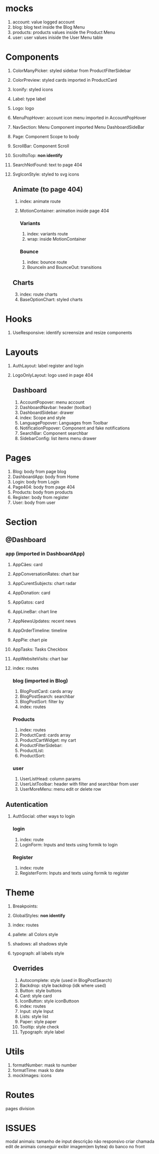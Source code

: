 # mocks
1. account: value logged account
2. blog: blog text inside the Blog Menu
3. products: products values inside the Product Menu
4. user: user values iniside the User Menu table

# Components
1. ColorManyPicker: styled sidebar from ProductFilterSidebar
2.  ColorPreview: styled cards imported in ProductCard
3. Iconify: styled icons
4. Label: type label
5. Logo: logo
6. MenuPopHover: account icon menu imported in AccountPopHover
7. NavSection: Menu Component imported Menu DashboardSideBar
8. Page: Component Scope to body
9. ScrollBar: Component Scroll
10. ScrolltoTop: **non identify**
11. SearchNotFound: text to page 404
12. SvgIconStyle: styled to svg icons

	## Animate (to page 404)
	1. index: animate route
	2.  MotionContainer: animation inside page 404

		### Variants
		1. index: variants route
		2. wrap: inside MotionContainer

		### Bounce
		1. index: bounce route
		2. BounceIn and BounceOut: transitions

	## Charts
	3. index: route charts
	4. BaseOptionChart: styled charts

# Hooks
1. UseResponsive: identify screensize and resize components

# Layouts
1. AuthLayout: label register and login
2. LogoOnlyLayout: logo used in page 404

	## Dashboard
	1. AccountPopover: menu account
	2. DashboardNavbar: header (toolbar)
	3. DashboardSidebar: drawer
	4. index: Scope and style
	5. LanguagePopover: Languages from Toolbar
	6. NotificationPopover: Component and fake notifications
	7. SearchBar: Component searchbar
	8. SidebarConfig: list items menu drawer
	
# Pages
1. Blog: body from page blog
2. DashboardApp: body from Home
3. Login: body from Login
4. Page404: body from page 404
5. Products: body from products
6. Register: body from register
7. User: body from user

# Section
## @Dashboard
### app (imported in DashboardApp)
1. AppCães: card
2. AppConversationRates: chart bar
3. AppCurentSubjects: chart radar
4. AppDonation: card
5. AppGatos: card
6. AppLineBar: chart line
7. AppNewsUpdates: recent news	
8. AppOrderTimeline: timeline
9. AppPie: chart pie
10. AppTasks: Tasks Checkbox 
11. AppWebsiteVisits: chart bar
12. index: routes

	### blog (imported in Blog)
	1. BlogPostCard: cards array
	2. BlogPostSearch: searchbar
	3. BlogPostSort: filter by
	4. index: routes

	### Products
	1. index: routes
	2. ProductCard: cards array
	3. ProductCartWidget: my cart
	4. ProductFilterSidebar: 
	5. ProductList:
	6. ProductSort: 

    ### user
	1. UserListHead: column params
	2. UserListToolbar: header with filter and searchbar from user
	3. UserMoreMenu: menu edit or delete row

## Autentication
1. AuthSocial: other ways to login
	
	### login
	1. index: route
	2. LoginForm:  Inputs and texts using formik to login

	### Register
	1. index: route
	2. RegisterForm:  Inputs and texts using formik to register
	
# Theme
1. Breakpoints:
2. GlobalStyles: **non identify**
3. index: routes
4. pallete: all Colors style
5. shadows:  all shadows style
6. typograph: all labels style

    ## Overrides
	1. Autocomplete: style (used in BlogPostSearch)
	2. Backdrop: style backdrop (idk where used)
	3. Button: style buttons
	4. Card: style card
	5. IconButton: style iconButtoon
	6. index: routes
	7. Input: style Input
	8. Lists: style list
	9. Paper: style paper
	10. Tooltip: style check
	11. Typograph: style label

# Utils
1. formatNumber: mask to number
2. formatTime: mask to date
3. mockImages: icons

# Routes
pages division


# ISSUES
modal animais: tamanho de input descrição não responsivo
criar chamada edit de animais
conseguir exibir imagem(em bytea) do banco no front